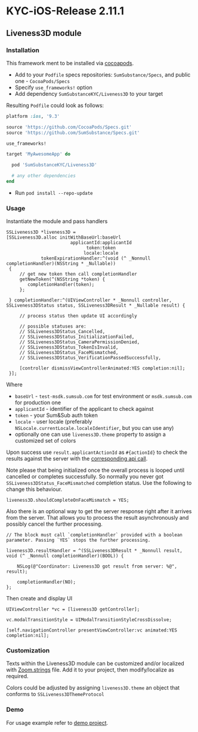 # KYC-iOS-Release 2.11.1

## Liveness3D module

### Installation

This framework ment to be installed via [cocoapods](https://cocoapods.org/).

* Add to your `Podfile` specs repositories: `SumSubstance/Specs`, and public one - `CocoaPods/Specs`
* Specify `use_frameworks!` option
* Add dependency `SumSubstanceKYC/Liveness3D` to your target

Resulting `Podfile` could look as follows:
```ruby
platform :ios, '9.3'

source 'https://github.com/CocoaPods/Specs.git'
source 'https://github.com/SumSubstance/Specs.git'

use_frameworks!

target 'MyAwesomeApp' do

  pod 'SumSubstanceKYC/Liveness3D'

  # any other dependencies
end
```
* Run `pod install --repo-update`

### Usage

Instantiate the module and pass handlers
```objc
SSLiveness3D *liveness3D =
[SSLiveness3D.alloc initWithBaseUrl:baseUrl
                        applicantId:applicantId
                              token:token
                             locale:locale
             tokenExpirationHandler:^(void (^ _Nonnull completionHandler)(NSString * _Nullable))
 {
     // get new token then call completionHandler
     getNewToken(^(NSString *token) {
        completionHandler(token);
     };
     
 } completionHandler:^(UIViewController * _Nonnull controller, SSLiveness3DStatus status, SSLiveness3DResult * _Nullable result) {
     
     // process status then update UI accordingly

     // possible statuses are:
     // SSLiveness3DStatus_Cancelled,
     // SSLiveness3DStatus_InitializationFailed,
     // SSLiveness3DStatus_CameraPermissionDenied,
     // SSLiveness3DStatus_TokenIsInvalid,
     // SSLiveness3DStatus_FaceMismatched,
     // SSLiveness3DStatus_VerificationPassedSuccessfully,

     [controller dismissViewControllerAnimated:YES completion:nil];
 }];
``` 
Where 
* `baseUrl` - `test-msdk.sumsub.com` for test environment or `msdk.sumsub.com` for production one
* `applicantId` - identifier of the applicant to check against
* `token` - your Sum&Sub auth token
* `locale` - user locale (preferably `NSLocale.currentLocale.localeIdentifier`, but you can use any)
* optionally one can use `liveness3D.theme` property to assign a customized set of colors

Upon success use `result.applicantActionId` as `#{actionId}` to check the results against the server with the [corresponding api call](https://developers.sumsub.com/applicant-actions/#result).

Note please that being initialized once the overall process is looped until cancelled or completes successfully. So normally you never got `SSLiveness3DStatus_FaceMismatched` completion status. Use the following to change this behaviour.
```objc
liveness3D.shouldCompleteOnFaceMismatch = YES;
```

Also there is an optional way to get the server response right after it arrives from the server. That allows you to process the result asynchronously and possibly cancel the further processing.
```objc
// The block must call `completionHandler` provided with a boolean parameter. Passing `YES` stops the further processing.

liveness3D.resultHandler = ^(SSLiveness3DResult * _Nonnull result, void (^ _Nonnull completionHandler)(BOOL)) {
  
    NSLog(@"Coordinator: Liveness3D got result from server: %@", result);
    
    completionHandler(NO);
};

```

Then create and display UI
```objc
UIViewController *vc = [liveness3D getController];

vc.modalTransitionStyle = UIModalTransitionStyleCrossDissolve;

[self.navigationController presentViewController:vc animated:YES completion:nil];
```

### Customization

Texts within the Liveness3D module can be customized and/or localized with [Zoom.strings](https://github.com/SumSubstance/KYC-iOS-Release/blob/master/2.11.1/Zoom.strings) file. Add it to your project, then modify/localize as required.

Colors could be adjusted by assigning `liveness3D.theme` an object that conforms to `SSLiveness3DThemeProtocol`

### Demo

For usage example refer to [demo project](https://github.com/SumSubstance/KYC-iOS-Demo).
